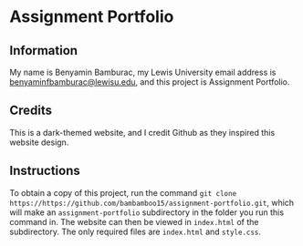 # Assignment Portfolio

## Information

My name is Benyamin Bamburac, my Lewis University email address is [benyaminfbamburac@lewisu.edu](mailto:benyaminfbamburac@lewisu.edu), and this project is Assignment Portfolio.

## Credits

This is a dark-themed website, and I credit Github as they inspired this website design.

## Instructions

To obtain a copy of this project, run the command `git clone https://https://github.com/bambamboo15/assignment-portfolio.git`, which will make an `assignment-portfolio` subdirectory in the folder you run this command in. The website can then be viewed in `index.html` of the subdirectory. The only required files are `index.html` and `style.css`.